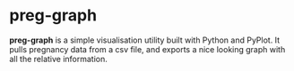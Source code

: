 # preg-graph

**preg-graph** is a simple visualisation utility built with Python and PyPlot. 
It pulls pregnancy data from a csv file, and exports a nice looking graph with all the relative information. 
